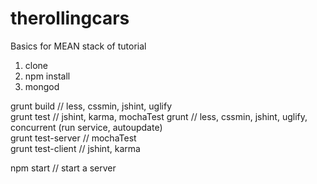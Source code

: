 # therollingcars

Basics for MEAN stack of tutorial

1. clone
2. npm install
3. mongod  
  
grunt build				// less, cssmin, jshint, uglify  
grunt test					// jshint, karma, mochaTest
grunt 						// less, cssmin, jshint, uglify, concurrent (run service, autoupdate)  
grunt test-server			// mochaTest  
grunt test-client 			// jshint, karma  

npm start					// start a server  